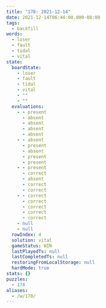 ```yaml
---
title: "178: 2021-12-14"
date: 2021-12-14T06:44:00.000-08:00
tags:
  - backfill
words:
  - loser
  - fault
  - tidal
  - vital
state:
  boardState:
    - loser
    - fault
    - tidal
    - vital
    - ""
    - ""
  evaluations:
    - - present
      - absent
      - absent
      - absent
      - absent
    - - absent
      - present
      - absent
      - present
      - present
    - - present
      - correct
      - absent
      - correct
      - correct
    - - correct
      - correct
      - correct
      - correct
      - correct
    - null
    - null
  rowIndex: 4
  solution: vital
  gameStatus: WIN
  lastPlayedTs: null
  lastCompletedTs: null
  restoringFromLocalStorage: null
  hardMode: true
stats: {}
puzzles:
  - 178
aliases:
  - /w/178/
---
```

<!-- more -->
